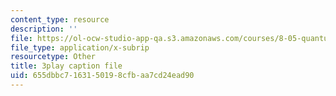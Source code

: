 ```yaml
---
content_type: resource
description: ''
file: https://ol-ocw-studio-app-qa.s3.amazonaws.com/courses/8-05-quantum-physics-ii-fall-2013/655dbbc7163150198cfbaa7cd24ead90_BWM0RXg-uvI.vtt
file_type: application/x-subrip
resourcetype: Other
title: 3play caption file
uid: 655dbbc7-1631-5019-8cfb-aa7cd24ead90
---
```

